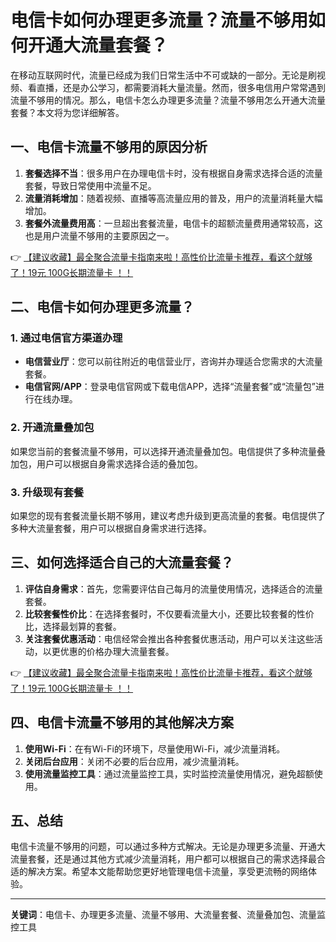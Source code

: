# 电信卡如何办理更多流量？流量不够用如何开通大流量套餐？

在移动互联网时代，流量已经成为我们日常生活中不可或缺的一部分。无论是刷视频、看直播，还是办公学习，都需要消耗大量流量。然而，很多电信用户常常遇到流量不够用的情况。那么，电信卡怎么办理更多流量？流量不够用怎么开通大流量套餐？本文将为您详细解答。

## 一、电信卡流量不够用的原因分析

1. **套餐选择不当**：很多用户在办理电信卡时，没有根据自身需求选择合适的流量套餐，导致日常使用中流量不足。
2. **流量消耗增加**：随着视频、直播等高流量应用的普及，用户的流量消耗量大幅增加。
3. **套餐外流量费用高**：一旦超出套餐流量，电信卡的超额流量费用通常较高，这也是用户流量不够用的主要原因之一。

👉 [【建议收藏】最全聚合流量卡指南来啦！高性价比流量卡推荐，看这个就够了！19元 100G长期流量卡 ！！](https://bit.ly/Liuliangka)

## 二、电信卡如何办理更多流量？

### 1. 通过电信官方渠道办理
- **电信营业厅**：您可以前往附近的电信营业厅，咨询并办理适合您需求的大流量套餐。
- **电信官网/APP**：登录电信官网或下载电信APP，选择“流量套餐”或“流量包”进行在线办理。

### 2. 开通流量叠加包
如果您当前的套餐流量不够用，可以选择开通流量叠加包。电信提供了多种流量叠加包，用户可以根据自身需求选择合适的叠加包。

### 3. 升级现有套餐
如果您的现有套餐流量长期不够用，建议考虑升级到更高流量的套餐。电信提供了多种大流量套餐，用户可以根据自身需求进行选择。

## 三、如何选择适合自己的大流量套餐？

1. **评估自身需求**：首先，您需要评估自己每月的流量使用情况，选择适合的流量套餐。
2. **比较套餐性价比**：在选择套餐时，不仅要看流量大小，还要比较套餐的性价比，选择最划算的套餐。
3. **关注套餐优惠活动**：电信经常会推出各种套餐优惠活动，用户可以关注这些活动，以更优惠的价格办理大流量套餐。

👉 [【建议收藏】最全聚合流量卡指南来啦！高性价比流量卡推荐，看这个就够了！19元 100G长期流量卡 ！！](https://bit.ly/Liuliangka)

## 四、电信卡流量不够用的其他解决方案

1. **使用Wi-Fi**：在有Wi-Fi的环境下，尽量使用Wi-Fi，减少流量消耗。
2. **关闭后台应用**：关闭不必要的后台应用，减少流量消耗。
3. **使用流量监控工具**：通过流量监控工具，实时监控流量使用情况，避免超额使用。

## 五、总结

电信卡流量不够用的问题，可以通过多种方式解决。无论是办理更多流量、开通大流量套餐，还是通过其他方式减少流量消耗，用户都可以根据自己的需求选择最合适的解决方案。希望本文能帮助您更好地管理电信卡流量，享受更流畅的网络体验。

---

**关键词**：电信卡、办理更多流量、流量不够用、大流量套餐、流量叠加包、流量监控工具